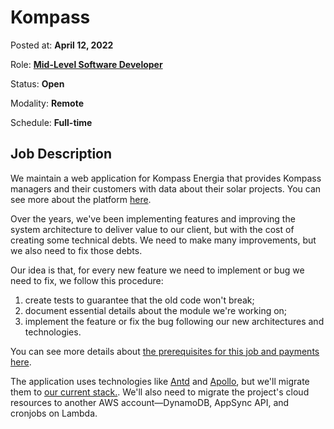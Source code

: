 # Kompass

Posted at: **April 12, 2022**

Role: **[Mid-Level Software Developer](../roles.md#mid-level-software-developer)**

Status: **Open**

Modality: **Remote**

Schedule: **Full-time**

## Job Description

We maintain a web application for Kompass Energia that provides Kompass managers and their customers with data about their solar projects. You can see more about the platform [here](https://www.triangulostecnologia.com/project-portal-kompass?lang=en).

Over the years, we've been implementing features and improving the system architecture to deliver value to our client, but with the cost of creating some technical debts. We need to make many improvements, but we also need to fix those debts.

Our idea is that, for every new feature we need to implement or bug we need to fix, we follow this procedure:

1. create tests to guarantee that the old code won't break;
1. document essential details about the module we're working on;
1. implement the feature or fix the bug following our new architectures and technologies.

You can see more details about [the prerequisites for this job and payments here](../roles.md#software-developer).

The application uses technologies like [Antd](https://ant.design/) and [Apollo](https://www.apollographql.com/docs/react/), but we'll migrate them to [our current stack.](../technologies.md). We'll also need to migrate the project's cloud resources to another AWS account—DynamoDB, AppSync API, and cronjobs on Lambda.
